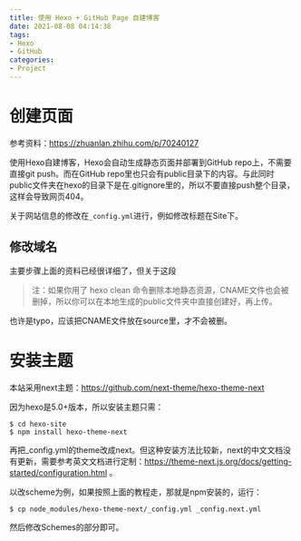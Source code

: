 ```yaml
---
title: 使用 Hexo + GitHub Page 自建博客
date: 2021-08-08 04:14:38
tags: 
- Hexo
- GitHub
categories: 
- Project
---
```


# 创建页面

参考资料：https://zhuanlan.zhihu.com/p/70240127

使用Hexo自建博客，Hexo会自动生成静态页面并部署到GitHub repo上，不需要直接git push。而在GitHub repo里也只会有public目录下的内容。与此同时public文件夹在hexo的目录下是在.gitignore里的，所以不要直接push整个目录，这样会导致网页404。

关于网站信息的修改在`_config.yml`进行，例如修改标题在Site下。

## 修改域名

主要步骤上面的资料已经很详细了，但关于这段

>注：如果你用了 hexo clean 命令删除本地静态资源，CNAME文件也会被删掉，所以你可以在本地生成的public文件夹中直接创建好，再上传。

也许是typo，应该把CNAME文件放在source里，才不会被删。

# 安装主题

本站采用next主题：https://github.com/next-theme/hexo-theme-next

因为hexo是5.0+版本，所以安装主题只需：

```
$ cd hexo-site
$ npm install hexo-theme-next
```
再把_config.yml的theme改成next。但这种安装方法比较新，next的中文文档没有更新，需要参考英文文档进行定制：https://theme-next.js.org/docs/getting-started/configuration.html 。

以改scheme为例，如果按照上面的教程走，那就是npm安装的，运行：
```
$ cp node_modules/hexo-theme-next/_config.yml _config.next.yml
```
然后修改Schemes的部分即可。

